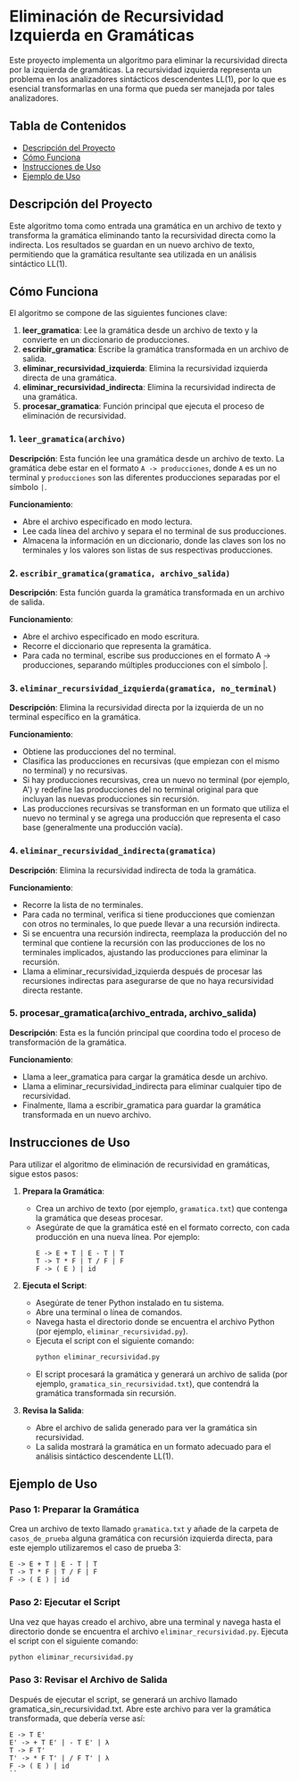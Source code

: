 # Eliminación de Recursividad Izquierda en Gramáticas

Este proyecto implementa un algoritmo para eliminar la recursividad directa por la izquierda de gramáticas. La recursividad izquierda representa un problema en los analizadores sintácticos descendentes LL(1), por lo que es esencial transformarlas en una forma que pueda ser manejada por tales analizadores.

## Tabla de Contenidos

- [Descripción del Proyecto](#descripción-del-proyecto)
- [Cómo Funciona](#cómo-funciona)
- [Instrucciones de Uso](#instrucciones-de-uso)
- [Ejemplo de Uso](#ejemplos-de-uso)

## Descripción del Proyecto

Este algoritmo toma como entrada una gramática en un archivo de texto y transforma la gramática eliminando tanto la recursividad directa como la indirecta. Los resultados se guardan en un nuevo archivo de texto, permitiendo que la gramática resultante sea utilizada en un análisis sintáctico LL(1).

## Cómo Funciona

El algoritmo se compone de las siguientes funciones clave:

1. **leer_gramatica**: Lee la gramática desde un archivo de texto y la convierte en un diccionario de producciones.
2. **escribir_gramatica**: Escribe la gramática transformada en un archivo de salida.
3. **eliminar_recursividad_izquierda**: Elimina la recursividad izquierda directa de una gramática.
4. **eliminar_recursividad_indirecta**: Elimina la recursividad indirecta de una gramática.
5. **procesar_gramatica**: Función principal que ejecuta el proceso de eliminación de recursividad.

### 1. `leer_gramatica(archivo)`

**Descripción**: Esta función lee una gramática desde un archivo de texto. La gramática debe estar en el formato `A -> producciones`, donde `A` es un no terminal y `producciones` son las diferentes producciones separadas por el símbolo `|`.

**Funcionamiento**:
- Abre el archivo especificado en modo lectura.
- Lee cada línea del archivo y separa el no terminal de sus producciones.
- Almacena la información en un diccionario, donde las claves son los no terminales y los valores son listas de sus respectivas producciones.

### 2. `escribir_gramatica(gramatica, archivo_salida)`
**Descripción**: Esta función guarda la gramática transformada en un archivo de salida.

**Funcionamiento**:
- Abre el archivo especificado en modo escritura.
- Recorre el diccionario que representa la gramática.
- Para cada no terminal, escribe sus producciones en el formato A -> producciones, separando múltiples producciones con el símbolo |.

### 3. `eliminar_recursividad_izquierda(gramatica, no_terminal)`

**Descripción**: Elimina la recursividad directa por la izquierda de un no terminal específico en la gramática.

**Funcionamiento**:
- Obtiene las producciones del no terminal.
- Clasifica las producciones en recursivas (que empiezan con el mismo no terminal) y no recursivas.
- Si hay producciones recursivas, crea un nuevo no terminal (por ejemplo, A') y redefine las producciones del no terminal original para que incluyan las nuevas         producciones sin recursión.
- Las producciones recursivas se transforman en un formato que utiliza el nuevo no terminal y se agrega una producción que representa el caso base (generalmente una producción vacía).

### 4. `eliminar_recursividad_indirecta(gramatica)`

**Descripción**: Elimina la recursividad indirecta de toda la gramática.

**Funcionamiento**:

- Recorre la lista de no terminales.
- Para cada no terminal, verifica si tiene producciones que comienzan con otros no terminales, lo que puede llevar a una recursión indirecta.
- Si se encuentra una recursión indirecta, reemplaza la producción del no terminal que contiene la recursión con las producciones de los no terminales implicados,      ajustando las producciones para eliminar la recursión.
- Llama a eliminar_recursividad_izquierda después de procesar las recursiones indirectas para asegurarse de que no haya recursividad directa restante.

### 5. procesar_gramatica(archivo_entrada, archivo_salida)

**Descripción**: Esta es la función principal que coordina todo el proceso de transformación de la gramática.

**Funcionamiento**:

- Llama a leer_gramatica para cargar la gramática desde un archivo.
- Llama a eliminar_recursividad_indirecta para eliminar cualquier tipo de recursividad.
- Finalmente, llama a escribir_gramatica para guardar la gramática transformada en un nuevo archivo.

## Instrucciones de Uso

Para utilizar el algoritmo de eliminación de recursividad en gramáticas, sigue estos pasos:

1. **Prepara la Gramática**:
   - Crea un archivo de texto (por ejemplo, `gramatica.txt`) que contenga la gramática que deseas procesar.
   - Asegúrate de que la gramática esté en el formato correcto, con cada producción en una nueva línea. Por ejemplo:
     ```
     E -> E + T | E - T | T
     T -> T * F | T / F | F
     F -> ( E ) | id
     ```

2. **Ejecuta el Script**:
   - Asegúrate de tener Python instalado en tu sistema.
   - Abre una terminal o línea de comandos.
   - Navega hasta el directorio donde se encuentra el archivo Python (por ejemplo, `eliminar_recursividad.py`).
   - Ejecuta el script con el siguiente comando:
     ```bash
     python eliminar_recursividad.py
     ```
   - El script procesará la gramática y generará un archivo de salida (por ejemplo, `gramatica_sin_recursividad.txt`), que contendrá la gramática transformada sin recursión.

3. **Revisa la Salida**:
   - Abre el archivo de salida generado para ver la gramática sin recursividad.
   - La salida mostrará la gramática en un formato adecuado para el análisis sintáctico descendente LL(1).

## Ejemplo de Uso

### Paso 1: Preparar la Gramática

Crea un archivo de texto llamado `gramatica.txt` y añade de la carpeta de `casos_de_prueba` alguna gramática con recursión izquierda directa, para este ejemplo utilizaremos el caso de prueba 3:
```
E -> E + T | E - T | T
T -> T * F | T / F | F
F -> ( E ) | id
```
### Paso 2: Ejecutar el Script

Una vez que hayas creado el archivo, abre una terminal y navega hasta el directorio donde se encuentra el archivo `eliminar_recursividad.py`. Ejecuta el script con el siguiente comando:

```bash
python eliminar_recursividad.py
```

### Paso 3: Revisar el Archivo de Salida

Después de ejecutar el script, se generará un archivo llamado gramatica_sin_recursividad.txt. Abre este archivo para ver la gramática transformada, que debería verse así:
```
E -> T E'
E' -> + T E' | - T E' | λ
T -> F T'
T' -> * F T' | / F T' | λ
F -> ( E ) | id
``

